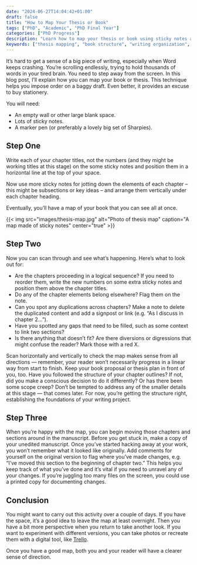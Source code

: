 ```yaml
---
date: "2024-06-27T14:04:42+01:00"
draft: false
title: "How to Map Your Thesis or Book"
tags: ["PhD", "Academic", "PhD Final Year"]
categories: ["PhD Progress"]
description: "Learn how to map your thesis or book using sticky notes and wall space to visualize structure, identify gaps, and reorganize content. A physical approach to managing large writing projects when digital tools fall short."
keywords: ["thesis mapping", "book structure", "writing organization", "manuscript planning", "thesis structure", "academic writing", "writing visualization", "content mapping", "book planning", "thesis revision"]
---
```


It’s hard to get a sense of a big piece of writing, especially when Word keeps crashing. You’re scrolling endlessly, trying to hold thousands of words in your tired brain. You need to step away from the screen. In this blog post, I’ll explain how you can map your book or thesis. This technique helps you impose order on a baggy draft. Even better, it provides an excuse to buy stationery.

You will need:

- An empty wall or other large blank space.
- Lots of sticky notes.
- A marker pen (or preferably a lovely big set of Sharpies).

## Step One

Write each of your chapter titles, not the numbers (and they might be working titles at this stage) on the some sticky notes and position them in a horizontal line at the top of your space.

Now use more sticky notes for jotting down the elements of each chapter – this might be subsections or key ideas – and arrange them vertically under each chapter heading.

Eventually, you’ll have a map of your book that you can see all at once.

{{< img src="images/thesis-map.jpg" alt="Photo of thesis map" caption="A map made of sticky notes" center="true" >}}

## Step Two

Now you can scan through and see what’s happening. Here’s what to look out for:

- Are the chapters proceeding in a logical sequence? If you need to reorder them, write the new numbers on some extra sticky notes and position them above the chapter titles.
- Do any of the chapter elements belong elsewhere? Flag them on the note.
- Can you spot any duplications across chapters? Make a note to delete the duplicated content and add a signpost or link (e.g. “As I discuss in chapter 2…”).
- Have you spotted any gaps that need to be filled, such as some context to link two sections?
- Is there anything that doesn’t fit? Are there diversions or digressions that might confuse the reader? Mark those with a red X.

Scan horizontally and vertically to check the map makes sense from all directions — remember, your reader won’t necessarily progress in a linear way from start to finish. Keep your book proposal or thesis plan in front of you, too. Have you followed the structure of your chapter outlines? If not, did you make a conscious decision to do it differently? Or has there been some scope creep? Don’t be tempted to address any of the smaller details at this stage — that comes later. For now, you’re getting the structure right, establishing the foundations of your writing project.

## Step Three

When you’re happy with the map, you can begin moving those chapters and sections around in the manuscript. Before you get stuck in, make a copy of your unedited manuscript. Once you’ve started hacking away at your work, you won’t remember what it looked like originally. Add comments for yourself on the original version to flag where you’ve made changes, e.g. “I’ve moved this section to the beginning of chapter two.” This helps you keep track of what you’ve done and it’s vital if you need to unravel any of your changes. If you’re juggling too many files on the screen, you could use a printed copy for documenting changes.

## Conclusion

You might want to carry out this activity over a couple of days. If you have the space, it’s a good idea to leave the map at least overnight. Then you have a bit more perspective when you return to take another look. If you want to experiment with different versions, you can take photos or recreate them with a digital tool, like [Trello](https://www.trello.com).

Once you have a good map, both you and your reader will have a clearer sense of direction.